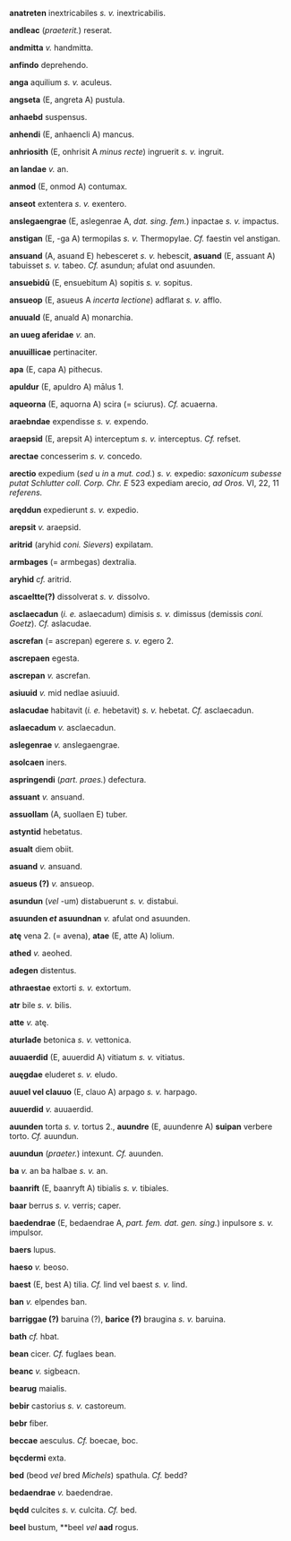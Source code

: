**anatreten** inextricabiles *s. v.* inextricabilis.

**andleac** (*praeterit.*) reserat.

**andmitta** *v.* handmitta.

**anfindo** deprehendo.

**anga** aquilium *s. v.* aculeus.

**angseta** (E, angreta A) pustula.

**anhaebd** suspensus.

**anhendi** (E, anhaencli A) mancus.

**anhriosith** (E, onhrisit A *minus recte*) ingruerit *s. v.* ingruit.

**an landae** *v.* an.

**anmod** (E, onmod A) contumax.

**anseot** extentera *s. v.* exentero.

**anslegaengrae** (E, aslegenrae A, *dat. sing. fem.*) inpactae *s. v.*
impactus.

**anstigan** (E, -ga A) termopilas *s. v.* Thermopylae. *Cf.* faestin
vel anstigan.

**ansuand** (A, asuand E) hebesceret *s. v.* hebescit, **asuand** (E,
assuant A) tabuisset *s. v.* tabeo. *Cf.* asundun; afulat ond asuunden.

**ansuebidū** (E, ensuebitum A) sopitis *s. v.* sopitus.

**ansueop** (E, asueus A *incerta lectione*) adflarat *s. v.* afflo.

**anuuald** (E, anuald A) monarchia.

**an uueg aferidae** *v.* an.

**anuuillicae** pertinaciter.

**apa** (E, capa A) pithecus.

**apuldur** (E, apuldro A) mālus 1.

**aqueorna** (E, aquorna A) scira (= sciurus). *Cf.* acuaerna.

**araebndae** expendisse *s. v.* expendo.

**araepsid** (E, arepsit A) interceptum *s. v.* interceptus. *Cf.* refset.

**arectae** concesserim *s. v.* concedo.

**arectio** expedium (*sed* u *in* a *mut. cod.*) *s. v.* expedio:
*saxonicum subesse putat Schlutter coll. Corp. Chr. E* 523 expediam
arecio, *ad Oros.* VI, 22, 11 *referens.*

**aręddun** expedierunt *s. v.* expedio.

**arepsit** *v.* araepsid.

**aritrid** (aryhid *coni. Sievers*) expilatam.

**armbages** (= armbegas) dextralia.

**aryhid** *cf.* aritrid.

**ascaeltte(?)**  dissolverat *s. v.* dissolvo.

**asclaecadun** (*i. e.* aslaecadum) dimisis *s. v.* dimissus (demissis
*coni. Goetz*). *Cf.* aslacudae.

**ascrefan** (= ascrepan) egerere *s. v.* egero 2.

**ascrepaen** egesta.

**ascrepan** *v.* ascrefan.

**asiuuid** *v.* mid nedlae asiuuid.

**aslacudae** habitavit (*i. e.* hebetavit) *s. v.* hebetat. *Cf.*
asclaecadun.

**aslaecadum** *v.* asclaecadun.

**aslegenrae** *v.* anslegaengrae.

**asolcaen** iners.

**aspringendi** (*part. praes.*) defectura.

**assuant** *v.* ansuand.

**assuollam** (A, suollaen E) tuber.

**astyntid** hebetatus.

**asualt** diem obiit.

**asuand** *v.* ansuand.

**asueus (?)** *v.* ansueop.

**asundun** (*vel* -um) distabuerunt *s. v.* distabui.

**asuunden *et* asuundnan** *v.* afulat ond asuunden.

**atę** vena 2. (= avena), **atae** (E, atte A) lolium.

**athed** *v.* aeohed.

**ađegen** distentus.

**athraestae** extorti *s. v.* extortum.

**atr** bile *s. v.* bilis.

**atte** *v.* atę.

**aturlađe** betonica *s. v.* vettonica.

**auuaerdid** (E, auuerdid A) vitiatum *s. v.* vitiatus.

**auęgdae** eluderet *s. v.* eludo.

**auuel vel clauuo** (E, clauo A) arpago *s. v.* harpago.

**auuerdid** *v.* auuaerdid.

**auunden** torta *s. v.* tortus 2., **auundre** (E, auundenre A)
**suipan** verbere torto. *Cf.* auundun.

**auundun** (*praeter.*) intexunt. *Cf.* auunden.

**ba** *v.* an ba halbae *s. v.* an.

**baanrift** (E, baanryft A) tibialis *s. v.* tibiales.

**baar** berrus *s. v.* verris; caper.

**baedendrae** (E, bedaendrae A, *part. fem. dat. gen. sing.*) inpulsore
*s. v.* impulsor.

**baers** lupus.

**haeso** *v.* beoso.

**baest** (E, best A) tilia. *Cf.* lind vel baest *s. v.* lind.

**ban** *v.* elpendes ban.

**barriggae (?)** baruina (?), **barice (?)** braugina *s. v.* baruina.

**bath** *cf.* hbat.

**bean** cicer. *Cf.* fuglaes bean.

**beanc** *v.* sigbeacn.

**bearug** maialis.

**bebir** castorius *s. v.* castoreum.

**bebr** fiber.

**beccae** aesculus. *Cf.* boecae, boc.

**bęcdermi** exta.

**bed** (beod *vel* bred *Michels*) spathula. *Cf.* bedd?

**bedaendrae** *v.* baedendrae.

**będd** culcites *s. v.* culcita. *Cf.* bed.

**beel** bustum, **beel *vel* **aad** rogus.
